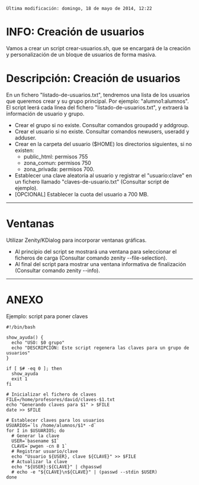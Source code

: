
```
Última modificación: domingo, 18 de mayo de 2014, 12:22
```

# INFO: Creación de usuarios

Vamos a crear un script crear-usuarios.sh, que se encargará de la creación y personalización de un bloque de usuarios de forma masiva.

# Descripción: Creación de usuarios

En un fichero "listado-de-usuarios.txt", tendremos una lista de los usuarios que queremos crear y su grupo principal. Por ejemplo: "alumno1:alumnos".
El script leerá cada línea del fichero "listado-de-usuarios.txt", y extraerá la información de usuario y grupo.
* Crear el grupo si no existe. Consultar comandos groupadd y addgroup.
* Crear el usuario si no existe. Consultar comandos newusers, useradd y adduser.
* Crear en la carpeta del usuario ($HOME) los directorios siguientes, si no existen:
    * public_html: permisos 755
    * zona_comun: permisos 750
    * zona_privada: permisos 700.
* Establecer una clave aleatoria al usuario y registrar el "usuario:clave" en un fichero llamado "claves-de-usuario.txt" (Consultar script de ejemplo).
* [OPCIONAL] Establecer la cuota del usuario a 700 MB.

---

# Ventanas

Utilizar Zenity/KDialog para incorporar ventanas gráficas.

* Al principio del script se mostrará una ventana para seleccionar el ficheros de carga (Consultar comando zenity --file-selection).
* Al final del script para mostrar una ventana informativa de finalización (Consultar comando zenity --info).

---

# ANEXO

Ejemplo: script para poner claves

```
#!/bin/bash

show_ayuda() {
  echo "USO: $0 grupo"
  echo "DESCRIPCIÓN: Este script regenera las claves para un grupo de usuarios"
}

if [ $# -eq 0 ]; then
  show_ayuda
  exit 1
fi

# Inicializar el fichero de claves
FILE=/home/profesores/david/claves-$1.txt
echo "Generando claves para $1" > $FILE
date >> $FILE

# Establecer claves para los usuarios
USUARIOS=`ls /home/alumnos/$1* -d`
for I in $USUARIOS; do
  # Generar la clave
  USER=`basename $I`
  CLAVE=`pwgen -cn 8 1`
  # Registrar usuario/clave
  echo "Usuario ${USER}, clave ${CLAVE}" >> $FILE
  # Actualizar la clave
  echo "${USER}:${CLAVE}" | chpasswd
  # echo -e "${CLAVE}\n${CLAVE}" | (passwd --stdin $USER)
done
```
